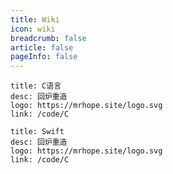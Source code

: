 ```yaml
---
title: Wiki
icon: wiki
breadcrumb: false
article: false
pageInfo: false
---
```



```card
title: C语言
desc: 回炉重造
logo: https://mrhope.site/logo.svg
link: /code/C
```

```card
title: Swift
desc: 回炉重造
logo: https://mrhope.site/logo.svg
link: /code/C
```
